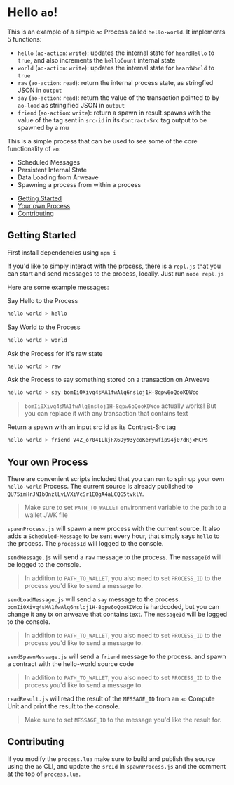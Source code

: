 # Hello `ao`!

This is an example of a simple `ao` Process called `hello-world`. It implements
5 functions:

- `hello` (`ao-action`: `write`): updates the internal state for `heardHello` to
  `true`, and also increments the `helloCount` internal state
- `world` (`ao-action`: `write`): updates the internal state for `heardWorld` to
  `true`
- `raw` (`ao-action`: `read`): return the internal process state, as stringfied
  JSON in `output`
- `say` (`ao-action`: `read`): return the value of the transaction pointed to by
  `ao-load` as stringified JSON in `output`
- `friend` (`ao-action`: `write`): return a spawn in result.spawns with the value
  of the tag sent in `src-id` in its `Contract-Src` tag output to be spawned by a mu

This is a simple process that can be used to see some of the core functionality
of `ao`:

- Scheduled Messages
- Persistent Internal State
- Data Loading from Arweave
- Spawning a process from within a process

<!-- toc -->

- [Getting Started](#getting-started)
- [Your own Process](#your-own-process)
- [Contributing](#contributing)

<!-- tocstop -->

## Getting Started

First install dependencies using `npm i`

If you'd like to simply interact with the process, there is a `repl.js` that you
can start and send messages to the process, locally. Just run `node repl.js`

Here are some example messages:

Say Hello to the Process

```sh
hello world > hello
```

Say World to the Process

```sh
hello world > world
```

Ask the Process for it's raw state

```sh
hello world > raw
```

Ask the Process to say something stored on a transaction on Arweave

```sh
hello world > say bomIi0Xivq4sMA1fwAlq6nsloj1H-8qpw6oQooKDWco
```

> `bomIi0Xivq4sMA1fwAlq6nsloj1H-8qpw6oQooKDWco` actually works! But you can
> replace it with any transaction that contains text

Return a spawn with an input src id as its Contract-Src tag

```sh
hello world > friend V4Z_o704ILkjFX6Dy93ycoKerywfip94j07dRjxMCPs
```

## Your own Process

There are convenient scripts included that you can run to spin up your own
`hello-world` Process. The current source is already published to
`QU75imHrJN1bOnzlLvLVXiVcSr1EQgA4aLCQG5tvklY`.

> Make sure to set `PATH_TO_WALLET` environment variable to the path to a wallet
> JWK file

`spawnProcess.js` will spawn a new process with the current source. It also adds
a `Scheduled-Message` to be sent every hour, that simply says `hello` to the
process. The `processId` will logged to the console.

`sendMessage.js` will send a `raw` message to the process. The `messageId` will
be logged to the console.

> In addition to `PATH_TO_WALLET`, you also need to set `PROCESS_ID` to the
> process you'd like to send a message to.

`sendLoadMessage.js` will send a `say` message to the process.
`bomIi0Xivq4sMA1fwAlq6nsloj1H-8qpw6oQooKDWco` is hardcoded, but you can change
it any tx on arweave that contains text. The `messageId` will be logged to the
console.

> In addition to `PATH_TO_WALLET`, you also need to set `PROCESS_ID` to the
> process you'd like to send a message to.

`sendSpawnMessage.js` will send a `friend` message to the process.
and spawn a contract with the hello-world source code

> In addition to `PATH_TO_WALLET`, you also need to set `PROCESS_ID` to the
> process you'd like to send a message to.

`readResult.js` will read the result of the `MESSAGE_ID` from an `ao` Compute
Unit and print the result to the console.

> Make sure to set `MESSAGE_ID` to the message you'd like the result for.

## Contributing

If you modify the `process.lua` make sure to build and publish the source using
the `ao` CLI, and update the `srcId` in `spawnProcess.js` and the comment at the
top of `process.lua`.

